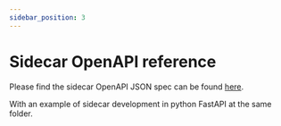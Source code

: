 ```yaml
---
sidebar_position: 3
---
```


# Sidecar OpenAPI reference

Please find the sidecar OpenAPI JSON spec can be found [here](https://raw.githubusercontent.com/intertwin-eu/interLink/main/examples/sidecar/templates/python/openapi.json).

With an example of sidecar development in python FastAPI at the same folder.

